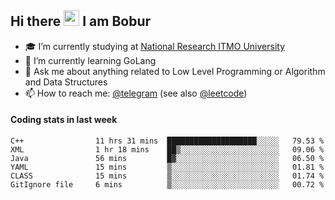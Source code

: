 ## Hi there <img src="https://media.giphy.com/media/hvRJCLFzcasrR4ia7z/giphy.gif" width="25px" height="25px"> I am Bobur

- :mortar_board: I’m currently studying at [National Research ITMO University](https://itmo.ru/)
- :seedling: I’m currently learning GoLang
- :speech_balloon: Ask me about anything related to Low Level Programming or Algorithm and Data Structures
- :mailbox: How to reach me: [@telegram](https://t.me/octoant) (see also [@leetcode](https://leetcode.com/octoant/))    

#### Coding stats in last week

<!--START_SECTION:waka-->

```text
C++                11 hrs 31 mins  ████████████████████░░░░░   79.53 %
XML                1 hr 18 mins    ██▒░░░░░░░░░░░░░░░░░░░░░░   09.06 %
Java               56 mins         █▓░░░░░░░░░░░░░░░░░░░░░░░   06.50 %
YAML               15 mins         ▒░░░░░░░░░░░░░░░░░░░░░░░░   01.81 %
CLASS              15 mins         ▒░░░░░░░░░░░░░░░░░░░░░░░░   01.74 %
GitIgnore file     6 mins          ▒░░░░░░░░░░░░░░░░░░░░░░░░   00.72 %
```

<!--END_SECTION:waka-->
